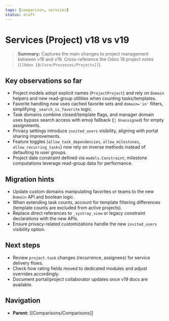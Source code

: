 ```yaml
---
tags: [comparison, services]
status: draft
---
```

# Services (Project) v18 vs v19

> **Summary:** Captures the main changes to project management between v18 and v19. Cross-reference the Odoo 18 project notes (`[[Odoo 18/Core/Processes/Projects]]`).

## Key observations so far
- Project models adopt explicit names (`ProjectProject`) and rely on `Domain` helpers and new read-group utilities when counting tasks/templates.
- Favorite handling now uses cached favorite sets and `domain='in'` filters, simplifying `_search_is_favorite` logic.
- Task domains combine closed/template flags, and manager domain uses bypass search access with emoji fallback (`👤 Unassigned`) for empty assignments.
- Privacy settings introduce `invited_users` visibility, aligning with portal sharing improvements.
- Feature toggles (`allow_task_dependencies`, `allow_milestones`, `allow_recurring_tasks`) now rely on inverse methods instead of defaulting to user groups.
- Project date constraint defined via `models.Constraint`; milestone computations leverage read-group data for performance.

## Migration hints
- Update custom domains manipulating favorites or teams to the new `Domain` API and boolean logic.
- When extending task counts, account for template filtering differences (template counts are excluded from active projects).
- Replace direct references to `_systray_view` or legacy constraint declarations with the new APIs.
- Ensure privacy-related customizations handle the new `invited_users` visibility option.

## Next steps
- Review `project.task` changes (recurrence, assignees) for service delivery flows.
- Check how rating fields moved to dedicated modules and adjust overrides accordingly.
- Document portal/project collaborator updates once v19 docs are available.


## Navigation
- **Parent:** [[Comparisons/Comparisons]]
